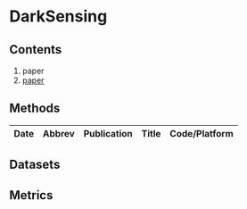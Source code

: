 # DarkSensing 
## Contents
1. paper
2. [paper](https://github.com/Li-Chongyi/Lighting-the-Darkness-in-the-Deep-Learning-Era-Open/tree/main)

## Methods
|Date|Abbrev|Publication|Title|Code/Platform|
|---|---|---|---|---|

## Datasets

## Metrics
